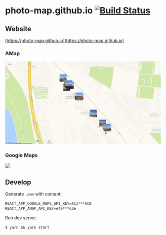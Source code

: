 # photo-map.github.io [![Build Status](https://travis-ci.org/photo-map/photo-map.github.io.svg?branch=master)](https://travis-ci.org/photo-map/photo-map.github.io)

## Website

[https://photo-map.github.io](https://photo-map.github.io)

### AMap

![](demo-amap.jpg)

### Google Maps

![](demo-google-maps.jpg)

## Develop

Generate `.env` with content:

```
REACT_APP_GOOGLE_MAPS_API_KEY=AIz***kC8
REACT_APP_AMAP_API_KEY=ef0***63e
```

Run dev server.

```
$ yarn && yarn start
```

